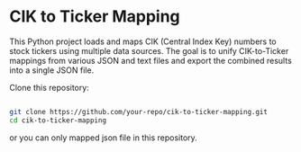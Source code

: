 # CIK to Ticker Mapping

This Python project loads and maps CIK (Central Index Key) numbers to stock tickers using multiple data sources. The goal is to unify CIK-to-Ticker mappings from various JSON and text files and export the combined results into a single JSON file.

Clone this repository:

```bash

git clone https://github.com/your-repo/cik-to-ticker-mapping.git
cd cik-to-ticker-mapping

```
or you can only mapped json file in this repository.

